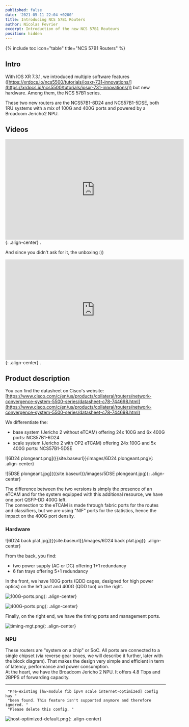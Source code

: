 ```yaml
---
published: false
date: '2021-05-11 22:04 +0200'
title: Introducing NCS 57B1 Routers
author: Nicolas Fevrier
excerpt: Introduction of the new NCS 57B1 Routeurs
position: hidden
---
```

{% include toc icon="table" title="NCS 57B1 Routers" %} 

## Intro

With IOS XR 7.3.1, we introduced multiple software features ([https://xrdocs.io/ncs5500/tutorials/iosxr-731-innovations/](https://xrdocs.io/ncs5500/tutorials/iosxr-731-innovations/)) but new hardware. Among them, the NCS 57B1 series.

These two new routers are the NCS57B1-6D24 and NCS57B1-5DSE, both  1RU systems with a mix of 100G and 400G ports and powered by a Broadcom Jericho2 NPU.

## Videos

<iframe class="responsive" width="560" height="315" src="https://www.youtube.com/embed/MyqmIlozL8M" frameborder="0" allowfullscreen></iframe>{: .align-center}
.

And since you didn't ask for it, the unboxing :))

<iframe class="responsive" width="560" height="315" src="https://www.youtube.com/embed/HRKhKuMAy-g" frameborder="0" allowfullscreen></iframe>{: .align-center}
.

## Product description

You can find the datasheet on Cisco's website:  
[https://www.cisco.com/c/en/us/products/collateral/routers/network-convergence-system-5500-series/datasheet-c78-744698.html](https://www.cisco.com/c/en/us/products/collateral/routers/network-convergence-system-5500-series/datasheet-c78-744698.html)

We differentiate the:  
- base system (Jericho 2 without eTCAM) offering 24x 100G and 6x 400G ports: NCS57B1-6D24
- scale system (Jericho 2 with OP2 eTCAM) offering 24x 100G and 5x 400G ports: NCS57B1-5DSE

![6D24 plongeant.png]({{site.baseurl}}/images/6D24 plongeant.png){: .align-center}

![5DSE plongeant.jpg]({{site.baseurl}}/images/5DSE plongeant.jpg){: .align-center}

The difference between the two versions is simply the presence of an eTCAM and for the system equipped with this additional resource, we have one port QSFP-DD 400G left.  
The connection to the eTCAM is made through fabric ports for the routes and classifiers, but we are using "NIF" ports for the statistics, hence the impact on the 400G port density.

### Hardware

![6D24 back plat.jpg]({{site.baseurl}}/images/6D24 back plat.jpg){: .align-center}

From the back, you find:
- two power supply (AC or DC) offering 1+1 redundancy
- 6 fan trays offering 5+1 redundancy

In the front, we have 100G ports (QDD cages, designed for high power optics) on the left part and 400G (QDD too) on the right.

![100G-ports.png]({{site.baseurl}}/images/100G-ports.png){: .align-center}

![400G-ports.png]({{site.baseurl}}/images/400G-ports.png){: .align-center}

Finally, on the right end, we have the timing ports and management ports.

![timing-mgt.png]({{site.baseurl}}/images/timing-mgt.png){: .align-center}


### NPU

These routers are "system on a chip" or SoC. All ports are connected to a single chipset (via reverse gear boxes, we will describe it further, later with the block diagram). That makes the design very simple and efficient in term of latency, performance and power consumption.  
At the heart, we have the Broadcom Jericho 2 NPU. It offers 4.8 Tbps and 2BPPS of forwarding capacity. 




----

<div class="highlighter-rouge">
<pre class="highlight">
<code> "Pre-existing [hw-module fib ipv4 scale internet-optimized] config has "  
 "been found. This feature isn't supported anymore and therefore ignored. "  
 "Please delete this config. "  </code>
</pre>
</div>

![host-optimized-default.png]({{site.baseurl}}/images/host-optimized-default.png){: .align-center}

